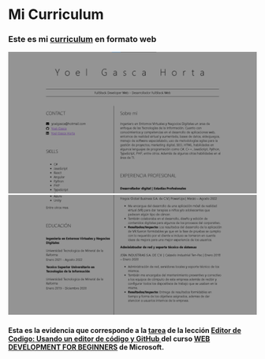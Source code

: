# Mi Curriculum

<h3>Este es mi <a href="https://yoel-gasca.github.io/Chalenges-HW-Web-Dev//08-Code-editor-IDE/My-Resume/index.html">curriculum</a> en formato web</h3>

![Alt text](./img/image.png)
![Alt text](./img/image2.png)

#### Esta es la evidencia que corresponde a la <a href="https://github.com/Yoel-Gasca/Chalenges-HW-Web-Dev/blob/main/08-Code-editor-IDE/Using-code-editor/Tarea.md">tarea</a> de la lección <a href="https://github.com/Yoel-Gasca/Chalenges-HW-Web-Dev/blob/main/08-Code-editor-IDE/Using-code-editor/README.es.md">Editor de Codigo: Usando un editor de código y GitHub </a> del curso <a href="https://github.com/microsoft/Web-Dev-For-Beginners">WEB DEVELOPMENT FOR BEGINNERS</a> de Microsoft.
